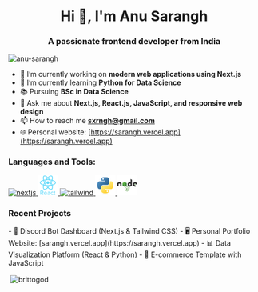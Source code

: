 <h1 align="center">Hi 👋, I'm Anu Sarangh</h1>
<h3 align="center">A passionate frontend developer from India</h3>

<p align="left"> <img src="https://komarev.com/ghpvc/?username=anu-sarangh&label=Profile%20views&color=0e75b6&style=flat" alt="anu-sarangh" /> </p>

- 🔭 I’m currently working on **modern web applications using Next.js**
- 🌱 I’m currently learning **Python for Data Science**
- 📚 Pursuing **BSc in Data Science**
- 💬 Ask me about **Next.js, React.js, JavaScript, and responsive web design**
- 📫 How to reach me **sxrngh@gmail.com**
- 🌐 Personal website: [https://sarangh.vercel.app](https://sarangh.vercel.app)

<h3 align="left">Languages and Tools:</h3>
<p align="left">
  <a href="https://nextjs.org/" target="_blank" rel="noreferrer">
    <img src="https://cdn.worldvectorlogo.com/logos/nextjs-2.svg" alt="nextjs" width="40" height="40"/>
  </a>
  <a href="https://reactjs.org/" target="_blank" rel="noreferrer">
    <img src="https://raw.githubusercontent.com/devicons/devicon/master/icons/react/react-original-wordmark.svg" alt="react" width="40" height="40"/>
  </a>
  <a href="https://tailwindcss.com/" target="_blank" rel="noreferrer">
    <img src="https://www.vectorlogo.zone/logos/tailwindcss/tailwindcss-icon.svg" alt="tailwind" width="40" height="40"/>
  </a>
  
  <a href="https://www.python.org" target="_blank" rel="noreferrer">
    <img src="https://raw.githubusercontent.com/devicons/devicon/master/icons/python/python-original.svg" alt="python" width="40" height="40"/>
  </a>
  <a href="https://nodejs.org" target="_blank" rel="noreferrer">
    <img src="https://raw.githubusercontent.com/devicons/devicon/master/icons/nodejs/nodejs-original-wordmark.svg" alt="nodejs" width="40" height="40"/>
  </a>
</p>

<h3 align="left">Recent Projects</h3>
- 🎀 Discord Bot Dashboard (Next.js & Tailwind CSS)  
- 🖥️ Personal Portfolio Website: [sarangh.vercel.app](https://sarangh.vercel.app)  
- 📊 Data Visualization Platform (React & Python)  
- 🛒 E-commerce Template with JavaScript

<p>&nbsp;<img align="center" src="https://github-readme-stats.vercel.app/api?username=brittogod&show_icons=true&locale=en" alt="brittogod" /></p>
